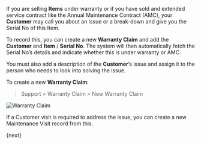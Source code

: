 If you are selling **Items** under warranty or if you have sold and extended
service contract like the Annual Maintenance Contract (AMC), your **Customer**
may call you about an issue or a break-down and give you the Serial No of this
Item.

To record this, you can create a new **Warranty Claim** and add the
**Customer** and **Item** / **Serial No**. The system will then automatically
fetch the Serial No’s details and indicate whether this is under warranty or
AMC.

You must also add a description of the **Customer**’s issue and assign it to
the person who needs to look into solving the issue.

To create a new **Warranty Claim**:

> Support > Warranty Claim > New Warranty Claim

![Warranty Claim](/assets/manual_erpnext_com/img/support/warranty-claim.png)

If a Customer visit is required to address the issue, you can create a new
Maintenance Visit record from this.

{next}
